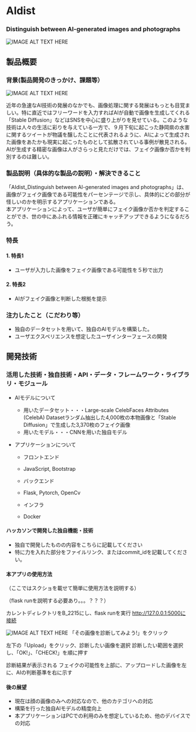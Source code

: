 # AIdist
### Distinguish between AI-generated images and photographs

![IMAGE ALT TEXT HERE](https://user-images.githubusercontent.com/106128166/197309294-6b473a1f-deec-4a2a-9bbf-8a513652fd9d.png)


## 製品概要
### 背景(製品開発のきっかけ、課題等）
![IMAGE ALT TEXT HERE](https://user-images.githubusercontent.com/106128166/197308969-df713d5c-6cfc-475a-82ba-22a858f34de6.png)

近年の急速なAI技術の発展のなかでも、画像処理に関する発展はもっとも目覚ましい。特に直近ではフリーワードを入力すればAIが自動で画像を生成してくれる「Stable Diffusion」などはSNSを中心に盛り上がりを見せている。このような技術は人々の生活に彩りを与えている一方で、９月下旬に起こった静岡県の水害に関するツイートが物議を醸したことに代表されるように、AIによって生成された画像をあたかも現実に起こったものとして拡散されている事例が散見される。AIが生成する精密な画像は人がさらっと見ただけでは、フェイク画像か否かを判別するのは難しい。

### 製品説明（具体的な製品の説明）・解決できること
「AIdist_Distinguish between AI-generated images and photographs」は、画像がフェイク画像である可能性をパーセンテージで示し、具体的にどの部分が怪しいのかを明示するアプリケーションである。
<br>本アプリケーションによって、ユーザが簡単にフェイク画像か否かを判定することができ、世の中にあふれる情報を正確にキャッチアップできるようになるだろう。

### 特長
#### 1. 特長1
- ユーザが入力した画像をフェイク画像である可能性を５秒で出力
#### 2. 特長2
- AIがフェイク画像と判断した根拠を提示

### 注力したこと（こだわり等）
- 独自のデータセットを用いて、独自のAIモデルを構築した。
- ユーザエクスペリエンスを想定したユーザインターフェースの開発

## 開発技術
### 活用した技術・独自技術・API・データ・フレームワーク・ライブラリ・モジュール
- AIモデルについて
    - 用いたデータセット・・・Large-scale CelebFaces Attributes (CelebA) Datasetランダム抽出した4,000枚の本物画像と「Stable Diffusion」で生成した3,370枚のフェイク画像
    - 用いたモデル・・・CNNを用いた独自モデル

- アプリケーションについて
    - フロントエンド
     - JavaScript, Bootstrap

    - バックエンド
     -  Flask, Pytorch, OpenCv

    - インフラ
     -  Docker

#### ハッカソンで開発した独自機能・技術
* 独自で開発したものの内容をこちらに記載してください
* 特に力を入れた部分をファイルリンク、またはcommit_idを記載してください。

#### 本アプリの使用方法
（ここではスクショを載せて簡単に使用方法を説明する）

（flask runを説明する必要あり。。。？？？）

カレントディレクトリをB_2215にし、flask runを実行
http://127.0.0.1:5000に接続

![IMAGE ALT TEXT HERE](https://user-images.githubusercontent.com/106128166/197309439-08d42445-53df-48ce-b1f7-19fc25ffeef6.png)
「その画像を診断してみよう!」をクリック

左下の「Upload」をクリック、診断したい画像を選択
診断したい範囲を選択し、「OK!」、「CHECK!」を順に押す

診断結果が表示される
フェイクの可能性を上部に、アップロードした画像を左に、AIの判断基準を右に示す



#### 後の展望
- 現在は顔の画像のみへの対応なので、他のカテゴリへの対応
- 構築を行った独自AIモデルの精度向上
- 本アプリケーションはPCでの利用のみを想定しているため、他のデバイスでの対応